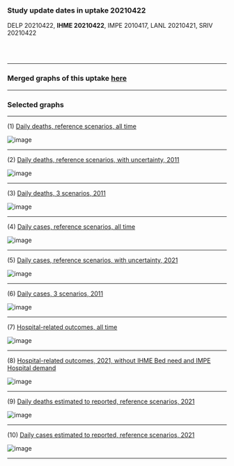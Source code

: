 ### Study update dates in uptake 20210422

DELP 20210422, **IHME 20210422**, IMPE 2010417, LANL 20210421, SRIV 20210422

<br/><br/>
****

### Merged graphs of this uptake [here](https://github.com/pourmalek/CovidVisualizedGlobal/blob/main/20210422/graphs%20merge%2020210422.pdf)


****


### Selected graphs

****

(1) [Daily deaths, reference scenarios, all time](https://github.com/pourmalek/CovidVisualizedGlobal/blob/main/20210422/output/merge/graph%2012%20COVID-19%20daily%20deaths%2C%20global%2C%20reference%20scenarios%2C%20all%20time%2C%20without%20JOHN.pdf)

![image](https://user-images.githubusercontent.com/30849720/121092018-c7c16580-c79f-11eb-91eb-fdf1ad890cab.png)

****

(2) [Daily deaths, reference scenarios, with uncertainty, 2011](https://github.com/pourmalek/CovidVisualizedGlobal/blob/main/20210422/output/merge/graph%2016%20COVID-19%20daily%20deaths%2C%20global%2C%20reference%20scenarios%2C%202021%2C%20uncertainty%2C%20without%20JOHN.pdf)

![image](https://user-images.githubusercontent.com/30849720/121092075-e0318000-c79f-11eb-86a0-8c1a57cc5df0.png)

****

(3) [Daily deaths, 3 scenarios, 2011](https://github.com/pourmalek/CovidVisualizedGlobal/blob/main/20210422/output/merge/graph%2018%20COVID-19%20daily%20deaths%2C%20global%2C%203%20scenarios%2C%202021%2C%20without%20JOHN.pdf)

![image](https://user-images.githubusercontent.com/30849720/121092145-f9d2c780-c79f-11eb-8584-695bcf05f079.png)

****

(4) [Daily cases, reference scenarios, all time](https://github.com/pourmalek/CovidVisualizedGlobal/blob/main/20210422/output/merge/graph%2031%20COVID-19%20daily%20cases%2C%20global%2C%20reference%20scenarios.pdf)

![image](https://user-images.githubusercontent.com/30849720/121092237-140ca580-c7a0-11eb-86ff-e116b6b8b83e.png)

****

(5) [Daily cases, reference scenarios, with uncertainty, 2021](https://github.com/pourmalek/CovidVisualizedGlobal/blob/main/20210422/output/merge/graph%2033%20COVID-19%20daily%20cases%2C%20global%2C%20reference%20scenarios%2C%202021%2C%20uncertainty.pdf)

![image](https://user-images.githubusercontent.com/30849720/121092301-2daded00-c7a0-11eb-8576-a612d7ea2cbf.png)

****

(6) [Daily cases, 3 scenarios, 2011](https://github.com/pourmalek/CovidVisualizedGlobal/blob/main/20210422/output/merge/graph%2034%20COVID-19%20daily%20cases%2C%20global%2C%203%20scenarios%2C%202021%2C%20uncertainty.pdf)

![image](https://user-images.githubusercontent.com/30849720/121092382-4fa76f80-c7a0-11eb-8c7a-c75c6d5c53c4.png)

****

(7) [Hospital-related outcomes, all time](https://github.com/pourmalek/CovidVisualizedGlobal/blob/main/20210422/output/merge/graph%2071%20COVID-19%20hospital-related%20outcomes.pdf)

![image](https://user-images.githubusercontent.com/30849720/121092442-68178a00-c7a0-11eb-81d0-361a981642d9.png)

****

(8) [Hospital-related outcomes, 2021, without IHME Bed need and IMPE Hospital demand](https://github.com/pourmalek/CovidVisualizedGlobal/blob/main/20210422/output/merge/graph%2072%20COVID-19%20hospital-related%20outcomes%2C%20wo%20extremes.pdf)

![image](https://user-images.githubusercontent.com/30849720/121092510-81203b00-c7a0-11eb-803f-64a69dc2b7bb.png)

****

(9) [Daily deaths estimated to reported, reference scenarios, 2021](https://github.com/pourmalek/CovidVisualizedGlobal/blob/main/20210422/output/merge/graph%2092%20COVID-19%20daily%20deaths%20estimated%20to%20reported%2C%20global%2C%20reference%20scenarios%2C%202021.pdf)

![image](https://user-images.githubusercontent.com/30849720/121092564-9ac18280-c7a0-11eb-85e9-551dd7b0c338.png)

****

(10) [Daily cases estimated to reported, reference scenarios, 2021](https://github.com/pourmalek/CovidVisualizedGlobal/blob/main/20210422/output/merge/graph%2093%20COVID-19%20daily%20cases%20estimated%20to%20reported%2C%20global%2C%20reference%20scenarios%2C%202021.pdf)

![image](https://user-images.githubusercontent.com/30849720/121092622-b3ca3380-c7a0-11eb-81f1-cd38c19ce2d4.png)

****

